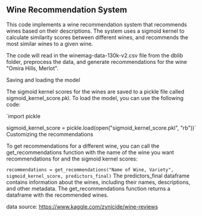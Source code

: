 ## Wine Recommendation System

This code implements a wine recommendation system that recommends wines based on their descriptions. The system uses a sigmoid kernel to calculate similarity scores between different wines, and recommends the most similar wines to a given wine.

The code will read in the winemag-data-130k-v2.csv file from the dblib folder, preprocess the data, and generate recommendations for the wine "Omira Hills, Merlot".

Saving and loading the model

The sigmoid kernel scores for the wines are saved to a pickle file called sigmoid_kernel_score.pkl. To load the model, you can use the following code:

`import pickle

sigmoid_kernel_score = pickle.load(open("sigmoid_kernel_score.pkl", "rb"))`
Customizing the recommendations

To get recommendations for a different wine, you can call the get_recommendations function with the name of the wine you want recommendations for and the sigmoid kernel scores:

`recommendations = get_recommendations("Name of Wine, Variety", sigmoid_kernel_score, predictors_final)`
The predictors_final dataframe contains information about the wines, including their names, descriptions, and other metadata. The get_recommendations function returns a dataframe with the recommended wines.

data source: https://www.kaggle.com/zynicide/wine-reviews

